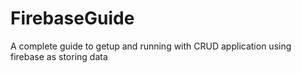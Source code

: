 # FirebaseGuide
A complete guide to getup and running with CRUD application using firebase as storing data
